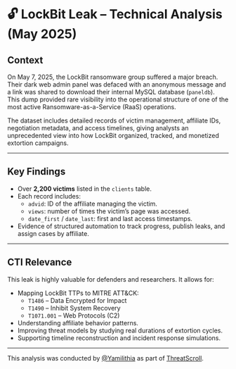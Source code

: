 # 🔓 LockBit Leak – Technical Analysis (May 2025)

## Context

On May 7, 2025, the LockBit ransomware group suffered a major breach. Their dark web admin panel was defaced with an anonymous message and a link was shared to download their internal MySQL database (`paneldb`). This dump provided rare visibility into the operational structure of one of the most active Ransomware-as-a-Service (RaaS) operations.

The dataset includes detailed records of victim management, affiliate IDs, negotiation metadata, and access timelines, giving analysts an unprecedented view into how LockBit organized, tracked, and monetized extortion campaigns.

---

## Key Findings

- Over **2,200 victims** listed in the `clients` table.
- Each record includes:
  - `advid`: ID of the affiliate managing the victim.
  - `views`: number of times the victim’s page was accessed.
  - `date_first` / `date_last`: first and last access timestamps.
- Evidence of structured automation to track progress, publish leaks, and assign cases by affiliate.

---

## CTI Relevance

This leak is highly valuable for defenders and researchers. It allows for:

- Mapping LockBit TTPs to MITRE ATT&CK:
  - `T1486` – Data Encrypted for Impact  
  - `T1490` – Inhibit System Recovery  
  - `T1071.001` – Web Protocols (C2)
- Understanding affiliate behavior patterns.
- Improving threat models by studying real durations of extortion cycles.
- Supporting timeline reconstruction and incident response simulations.

---

This analysis was conducted by [@Yamilithia](https://github.com/Yamilithia) as part of [ThreatScroll](https://github.com/Yamilithia/ThreatScroll).
